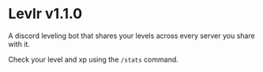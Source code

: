 # Levlr v1.1.0
A discord leveling bot that shares your levels across every server you share with it.

Check your level and xp using the `/stats` command.